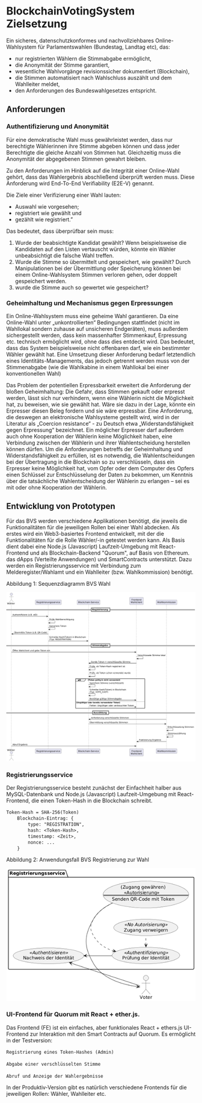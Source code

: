 # BlockchainVotingSystem Zielsetzung
Ein sicheres, datenschutzkonformes und nachvollziehbares Online-Wahlsystem für Parlamentswahlen (Bundestag, Landtag etc), das:
- nur registrierten Wählern die Stimmabgabe ermöglicht,
- die Anonymität der Stimme garantiert,
- wesentliche Wahlvorgänge revisionssicher dokumentiert (Blockchain),
- die Stimmen automatisiert nach Wahlschluss auszählt und dem Wahlleiter meldet,
- den Anforderungen des Bundeswahlgesetzes entspricht.

## Anforderungen

### Authentifizierung und Anonymität
Für eine demokratische Wahl muss gewährleistet werden, dass nur berechtigte Wählerinnen ihre Stimme abgeben können und dass jeder Berechtigte die gleiche Anzahl von Stimmen hat. Gleichzeitig muss die Anonymität der abgegebenen Stimmen gewahrt bleiben. 

Zu den Anforderungen im Hinblick auf die Integrität einer Online-Wahl gehört, dass das Wahlergebnis abschließend überprüft werden muss. Diese Anforderung wird End-To-End Verifiability (E2E-V) genannt.

Die Ziele einer Verifizierung einer Wahl lauten: 
- Auswahl wie vorgesehen;
- registriert wie gewählt und
- gezählt wie registriert.” 

Das bedeutet, dass überprüfbar sein muss:
1. Wurde der beabsichtigte Kandidat gewählt? Wenn beispielsweise die Kandidaten auf den Listen vertauscht würden, könnte ein Wähler unbeabsichtigt die falsche Wahl treffen.
2. Wurde die Stimme so übermittelt und gespeichert, wie gewählt? Durch Manipulationen bei der Übermittlung oder Speicherung können bei einem Online-Wahlsystem Stimmen verloren gehen, oder doppelt gespeichert werden.
3. wurde die Stimme auch so gewertet wie gespeichert?

### Geheimhaltung und Mechanismus gegen Erpressungen
Ein Online-Wahlsystem muss eine geheime Wahl garantieren. Da eine Online-Wahl unter „unkontrollierten“ Bedingungen stattfindet (nicht im Wahllokal sondern zuhause auf unsicheren Endgeräten), muss außerdem sichergestellt werden, dass kein massenhafter Stimmenkauf, Erpressung etc. technisch ermöglicht wird, ohne dass dies entdeckt wird. Das bedeutet, dass das System beispielsweise nicht offenbaren darf, wie ein bestimmter Wähler gewählt hat. Eine Umsetzung dieser Anforderung bedarf letztendlich eines Identitäts-Managements, das jedoch getrennt werden muss von der Stimmenabgabe (wie die Wahlkabine in einem Wahllokal bei einer konventionellen Wahl)

Das Problem der potentiellen Erpressbarkeit erweitert die Anforderung der bloßen Geheimhaltung: Die Gefahr, dass Stimmen gekauft oder erpresst werden, lässt sich nur verhindern, wenn eine Wählerin nicht die Möglichkeit hat, zu beweisen, wie sie gewählt
hat. Wäre sie dazu in der Lage, könnte ein Erpresser diesen Beleg fordern und sie wäre erpressbar. Eine Anforderung, die deswegen an elektronische Wahlsysteme gestellt wird, wird in der Literatur als „Coercion resistance“ - zu Deutsch etwa „Widerstandsfähigkeit gegen Erpressung“ bezeichnet. Ein möglicher Erpresser darf außerdem auch ohne Kooperation der Wählerin keine Möglichkeit haben, eine Verbindung zwischen der Wählerin und ihrer Wahlentscheidung herstellen können dürfen. Um die Anforderungen betreffs der Geheimhaltung und Widerstandsfähigkeit zu erfüllen, ist es notwendig, die Wahlentscheidungen bei der Übertragung in die Blockchain so zu verschlüsseln, dass ein Erpresser keine Möglichkeit hat, vom Opfer oder dem Computer des Opfers einen Schlüssel zur Entschlüsselung der Daten zu bekommen, um Kenntnis über die tatsächliche Wahlentscheidung der Wählerin zu erlangen – sei es mit oder ohne Kooperation der Wählerin.


## Entwicklung von Prototypen

Für das BVS werden verschiedene Applikationen benötigt, die jeweils die Funktionalitäten für die jeweiligen Rollen bei einer Wahl abdecken. Als erstes wird ein Web3-basiertes Frontend entwickelt, mit der die Funktionalitäten für die Rolle Wähler/-in getestet werden kann. Als Basis dient dabei eine Node.js (Javascript) Laufzeit-Umgebung mit React-Frontend und als Blockchain-Backend "Quorum", auf Basis von Ethereum. das dApps (Verteilte Anwendungen) und SmartContracts unterstützt.
Dazu werden ein Registrierungsservice mit Verbindung zum Melderegister/Wahlamt und ein Wahlleiter (bzw. Wahlkommission) benötigt.

Abbildung 1: Sequenzdiagramm BVS Wahl

![UML Sequenzdiagramm BVS](./images/WahlSequenz.png)

### Registrierungsservice

Der Registrierungsservice besteht zunächst der Einfachheit halber aus MySQL-Datenbank und Node.js (Javascript) Laufzeit-Umgebung mit React-Frontend, die einen Token-Hash in die Blockchain schreibt.

```
Token-Hash = SHA-256(Token)
    Blockchain-Eintrag: {
        type: "REGISTRATION",
        hash: <Token-Hash>,
        timestamp: <Zeit>,
        nonce: ...
    }
```

Abbildung 2: Anwendungsfall BVS Registrierung zur Wahl

![UML Sequenzdiagramm BVS](./images/Anwendungsfall_Registrierung.png)

### UI-Frontend für Quorum mit React + ether.js.

Das Frontend (FE) ist ein einfaches, aber funktionales React + ethers.js UI-Frontend zur Interaktion mit den Smart Contracts auf Quorum. Es ermöglicht in der Testversion:

    Registrierung eines Token-Hashes (Admin)

    Abgabe einer verschlüsselten Stimme

    Abruf und Anzeige der Wahlergebnisse
    
In der Produktiv-Version gibt es natürlich verschiedene Frontends für die jeweiligen Rollen: Wähler, Wahlleiter etc.
